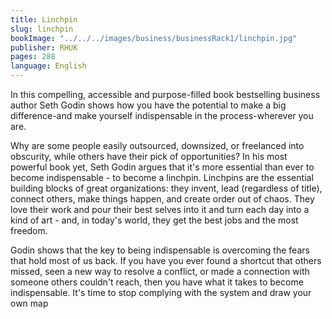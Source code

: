 ```yaml
---
title: Linchpin
slug: linchpin
bookImage: "../../../images/business/businessRack1/linchpin.jpg"
publisher: RHUK
pages: 288
language: English
---
```


In this compelling, accessible and purpose-filled book bestselling business author Seth Godin shows how you have the potential to make a big difference-and make yourself indispensable in the process-wherever you are.

Why are some people easily outsourced, downsized, or freelanced into obscurity, while others have their pick of opportunities? In his most powerful book yet, Seth Godin argues that it's more essential than ever to become indispensable - to become a linchpin. Linchpins are the essential building blocks of great organizations: they invent, lead (regardless of title), connect others, make things happen, and create order out of chaos. They love their work and pour their best selves into it and turn each day into a kind of art - and, in today's world, they get the best jobs and the most freedom.

Godin shows that the key to being indispensable is overcoming the fears that hold most of us back. If you have you ever found a shortcut that others missed, seen a new way to resolve a conflict, or made a connection with someone others couldn't reach, then you have what it takes to become indispensable. It's time to stop complying with the system and draw your own map
